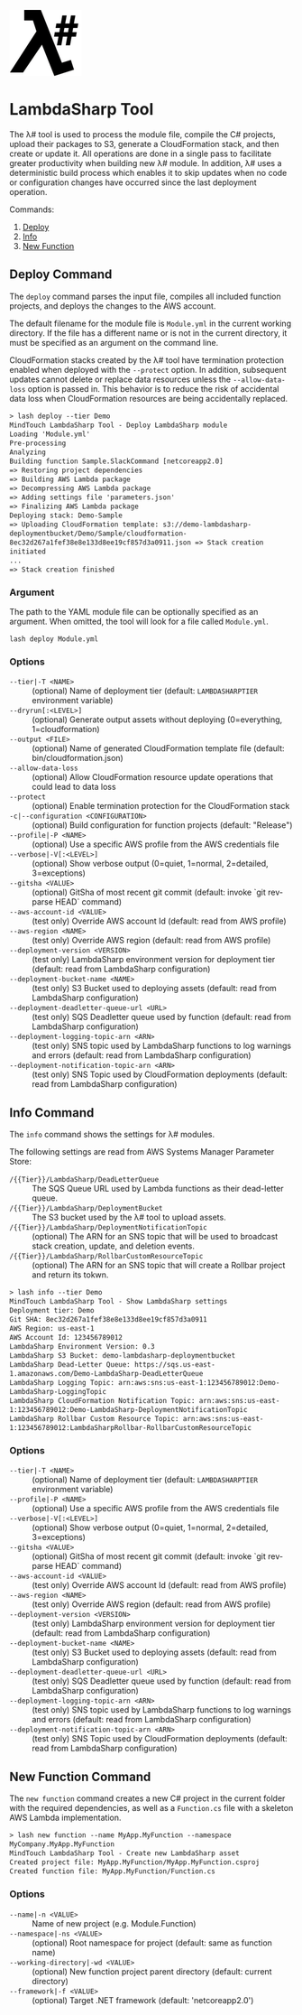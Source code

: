 ![λ#](../../Docs/LambdaSharp_v2_small.png)

# LambdaSharp Tool

The λ# tool is used to process the module file, compile the C# projects, upload their packages to S3, generate a CloudFormation stack, and then create or update it. All operations are done in a single pass to facilitate greater productivity when building new λ# module. In addition, λ# uses a deterministic build process which enables it to skip updates when no code or configuration changes have occurred since the last deployment operation.

Commands:

1. [Deploy](#deploy-command)
1. [Info](#info-command)
1. [New Function](#new-function-command)

## Deploy Command

The `deploy` command parses the input file, compiles all included function projects, and deploys the changes to the AWS account.

The default filename for the module file is `Module.yml` in the current working directory. If the file has a different name or is not in the current directory, it must be specified as an argument on the command line.

CloudFormation stacks created by the λ# tool have termination protection enabled when deployed with the `--protect` option. In addition, subsequent updates cannot delete or replace data resources unless the `--allow-data-loss` option is passed in. This behavior is to reduce the risk of accidental data loss when CloudFormation resources are being accidentally replaced.

```
> lash deploy --tier Demo
MindTouch LambdaSharp Tool - Deploy LambdaSharp module
Loading 'Module.yml'
Pre-processing
Analyzing
Building function Sample.SlackCommand [netcoreapp2.0]
=> Restoring project dependencies
=> Building AWS Lambda package
=> Decompressing AWS Lambda package
=> Adding settings file 'parameters.json'
=> Finalizing AWS Lambda package
Deploying stack: Demo-Sample
=> Uploading CloudFormation template: s3://demo-lambdasharp-deploymentbucket/Demo/Sample/cloudformation-8ec32d267a1fef38e8e133d8ee19cf857d3a0911.json => Stack creation initiated
...
=> Stack creation finished
```

### Argument

The path to the YAML module file can be optionally specified as an argument. When omitted, the tool will look for a file called `Module.yml`.

```
lash deploy Module.yml
```

### Options

<dl>
<dt><code>--tier|-T &lt;NAME&gt;</code></dt>
<dd>(optional) Name of deployment tier (default: <code>LAMBDASHARPTIER</code> environment variable)</dd>
<dt><code>--dryrun[:&lt;LEVEL&gt;]</code></dt>
<dd>(optional) Generate output assets without deploying (0=everything, 1=cloudformation)</dd>
<dt><code>--output &lt;FILE&gt;</code></dt>
<dd>(optional) Name of generated CloudFormation template file (default: bin/cloudformation.json)</dd>
<dt><code>--allow-data-loss</code></dt>
<dd>(optional) Allow CloudFormation resource update operations that could lead to data loss</dd>
<dt><code>--protect</code></dt>
<dd>(optional) Enable termination protection for the CloudFormation stack</dd>
<dt><code>-c|--configuration &lt;CONFIGURATION&gt;</code></dt>
<dd>(optional) Build configuration for function projects (default: "Release")</dd>
<dt><code>--profile|-P &lt;NAME&gt;</code></dt>
<dd>(optional) Use a specific AWS profile from the AWS credentials file</dd>
<dt><code>--verbose|-V[:&lt;LEVEL&gt;]</code></dt>
<dd>(optional) Show verbose output (0=quiet, 1=normal, 2=detailed, 3=exceptions)</dd>
<dt><code>--gitsha &lt;VALUE&gt;</code></dt>
<dd>(optional) GitSha of most recent git commit (default: invoke `git rev-parse HEAD` command)</dd>
<dt><code>--aws-account-id &lt;VALUE&gt;</code></dt>
<dd>(test only) Override AWS account Id (default: read from AWS profile)</dd>
<dt><code>--aws-region &lt;NAME&gt;</code></dt>
<dd>(test only) Override AWS region (default: read from AWS profile)</dd>
<dt><code>--deployment-version &lt;VERSION&gt;</code></dt>
<dd>(test only) LambdaSharp environment version for deployment tier (default: read from LambdaSharp configuration)</dd>
<dt><code>--deployment-bucket-name &lt;NAME&gt;</code></dt>
<dd>(test only) S3 Bucket used to deploying assets (default: read from LambdaSharp configuration)</dd>
<dt><code>--deployment-deadletter-queue-url &lt;URL&gt;</code></dt>
<dd>(test only) SQS Deadletter queue used by function (default: read from LambdaSharp configuration)</dd>
<dt><code>--deployment-logging-topic-arn &lt;ARN&gt;</code></dt>
<dd>(test only) SNS topic used by LambdaSharp functions to log warnings and errors (default: read from LambdaSharp configuration)</dd>
<dt><code>--deployment-notification-topic-arn &lt;ARN&gt;</code></dt>
<dd>(test only) SNS Topic used by CloudFormation deployments (default: read from LambdaSharp configuration)</dd>
</dl>

## Info Command

The `info` command shows the settings for λ# modules.

The following settings are read from AWS Systems Manager Parameter Store:
<dl>
<dt><code>/{{Tier}}/LambdaSharp/DeadLetterQueue</code></dt>
<dd>The SQS Queue URL used by Lambda functions as their dead-letter queue.</dd>
<dt><code>/{{Tier}}/LambdaSharp/DeploymentBucket</code></dt>
<dd>The S3 bucket used by the λ# tool to upload assets.</dd>
<dt><code>/{{Tier}}/LambdaSharp/DeploymentNotificationTopic</code></dt>
<dd>(optional) The ARN for an SNS topic that will be used to broadcast stack creation, update, and deletion events.</dd>
<dt><code>/{{Tier}}/LambdaSharp/RollbarCustomResourceTopic</code></dt>
<dd>(optional) The ARN for an SNS topic that will create a Rollbar project and return its tokwn.</dd>
</dl>


```
> lash info --tier Demo
MindTouch LambdaSharp Tool - Show LambdaSharp settings
Deployment tier: Demo
Git SHA: 8ec32d267a1fef38e8e133d8ee19cf857d3a0911
AWS Region: us-east-1
AWS Account Id: 123456789012
LambdaSharp Environment Version: 0.3
LambdaSharp S3 Bucket: demo-lambdasharp-deploymentbucket
LambdaSharp Dead-Letter Queue: https://sqs.us-east-1.amazonaws.com/Demo-LambdaSharp-DeadLetterQueue
LambdaSharp Logging Topic: arn:aws:sns:us-east-1:123456789012:Demo-LambdaSharp-LoggingTopic
LambdaSharp CloudFormation Notification Topic: arn:aws:sns:us-east-1:123456789012:Demo-LambdaSharp-DeploymentNotificationTopic
LambdaSharp Rollbar Custom Resource Topic: arn:aws:sns:us-east-1:123456789012:LambdaSharpRollbar-RollbarCustomResourceTopic
```

### Options

<dl>
<dt><code>--tier|-T &lt;NAME&gt;</code></dt>
<dd>(optional) Name of deployment tier (default: <code>LAMBDASHARPTIER</code> environment variable)</dd>
<dt><code>--profile|-P &lt;NAME&gt;</code></dt>
<dd>(optional) Use a specific AWS profile from the AWS credentials file</dd>
<dt><code>--verbose|-V[:&lt;LEVEL&gt;]</code></dt>
<dd>(optional) Show verbose output (0=quiet, 1=normal, 2=detailed, 3=exceptions)</dd>
<dt><code>--gitsha &lt;VALUE&gt;</code></dt>
<dd>(optional) GitSha of most recent git commit (default: invoke `git rev-parse HEAD` command)</dd>
<dt><code>--aws-account-id &lt;VALUE&gt;</code></dt>
<dd>(test only) Override AWS account Id (default: read from AWS profile)</dd>
<dt><code>--aws-region &lt;NAME&gt;</code></dt>
<dd>(test only) Override AWS region (default: read from AWS profile)</dd>
<dt><code>--deployment-version &lt;VERSION&gt;</code></dt>
<dd>(test only) LambdaSharp environment version for deployment tier (default: read from LambdaSharp configuration)</dd>
<dt><code>--deployment-bucket-name &lt;NAME&gt;</code></dt>
<dd>(test only) S3 Bucket used to deploying assets (default: read from LambdaSharp configuration)</dd>
<dt><code>--deployment-deadletter-queue-url &lt;URL&gt;</code></dt>
<dd>(test only) SQS Deadletter queue used by function (default: read from LambdaSharp configuration)</dd>
<dt><code>--deployment-logging-topic-arn &lt;ARN&gt;</code></dt>
<dd>(test only) SNS topic used by LambdaSharp functions to log warnings and errors (default: read from LambdaSharp configuration)</dd>
<dt><code>--deployment-notification-topic-arn &lt;ARN&gt;</code></dt>
<dd>(test only) SNS Topic used by CloudFormation deployments (default: read from LambdaSharp configuration)</dd>
</dl>

## New Function Command

The `new function` command creates a new C# project in the current folder with the required dependencies, as well as a `Function.cs` file with a skeleton AWS Lambda implementation.

```
> lash new function --name MyApp.MyFunction --namespace MyCompany.MyApp.MyFunction
MindTouch LambdaSharp Tool - Create new LambdaSharp asset
Created project file: MyApp.MyFunction/MyApp.MyFunction.csproj
Created function file: MyApp.MyFunction/Function.cs
```

### Options

<dl>
<dt><code>--name|-n &lt;VALUE&gt;</code></dt>
<dd>Name of new project (e.g. Module.Function)</dd>
<dt><code>--namespace|-ns &lt;VALUE&gt;</code></dt>
<dd>(optional) Root namespace for project (default: same as function name)</dd>
<dt><code>--working-directory|-wd &lt;VALUE&gt;</code></dt>
<dd>(optional) New function project parent directory (default: current directory)</dd>
<dt><code>--framework|-f &lt;VALUE&gt;</code></dt>
<dd>(optional) Target .NET framework (default: 'netcoreapp2.0')</dd>
</dl>
